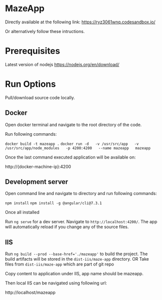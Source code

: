 # MazeApp

Directly available at the following link:
https://ryz3061wnq.codesandbox.io/

Or alternatively follow these intructions.

# Prerequisites

Latest version of nodejs
https://nodejs.org/en/download/

# Run Options

Pull/download source code locally.

## Docker

Open docker terminal and navigate to the root directory of the code.

Run following commands:

`docker build -t mazeapp .`
`docker run -d   -v /usr/src/app   -v /usr/src/app/node_modules   -p 4200:4200   --name mazeapp   mazeapp`

Once the last command executed application will be available on:

http://{docker-machine-ip}:4200

## Development server

Open command line and navigate to directory and run following commands:

`npm install`
`npm install -g @angular/cli@7.3.1`

Once all installed

Run `ng serve` for a dev server. Navigate to `http://localhost:4200/`. The app will automatically reload if you change any of the source files.

## IIS

Run `ng build --prod --base-href='./mazeapp'` to build the project. 
The build artifacts will be stored in the `dist-iis/maze-app` directory.
OR
Take files from `dist-iis/maze-app` which are part of git repo

Copy content to application under IIS, app name should be mazeapp.

Then local IIS can be navigated using following url:

http://localhost/mazeapp
